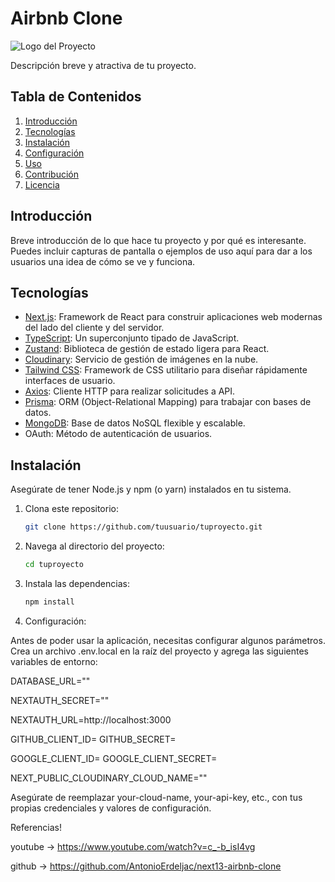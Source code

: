 # Airbnb Clone

![Logo del Proyecto](enlace-a-tu-logo.png)

Descripción breve y atractiva de tu proyecto.

## Tabla de Contenidos

1. [Introducción](#introducción)
2. [Tecnologías](#tecnologías)
3. [Instalación](#instalación)
4. [Configuración](#configuración)
5. [Uso](#uso)
6. [Contribución](#contribución)
7. [Licencia](#licencia)

## Introducción

Breve introducción de lo que hace tu proyecto y por qué es interesante. Puedes incluir capturas de pantalla o ejemplos de uso aquí para dar a los usuarios una idea de cómo se ve y funciona.

## Tecnologías

- [Next.js](https://nextjs.org/): Framework de React para construir aplicaciones web modernas del lado del cliente y del servidor.
- [TypeScript](https://www.typescriptlang.org/): Un superconjunto tipado de JavaScript.
- [Zustand](https://github.com/pmndrs/zustand): Biblioteca de gestión de estado ligera para React.
- [Cloudinary](https://cloudinary.com/): Servicio de gestión de imágenes en la nube.
- [Tailwind CSS](https://tailwindcss.com/): Framework de CSS utilitario para diseñar rápidamente interfaces de usuario.
- [Axios](https://axios-http.com/): Cliente HTTP para realizar solicitudes a API.
- [Prisma](https://www.prisma.io/): ORM (Object-Relational Mapping) para trabajar con bases de datos.
- [MongoDB](https://www.mongodb.com/): Base de datos NoSQL flexible y escalable.
- OAuth: Método de autenticación de usuarios.

## Instalación

Asegúrate de tener Node.js y npm (o yarn) instalados en tu sistema.

1. Clona este repositorio:

   ```bash
   git clone https://github.com/tuusuario/tuproyecto.git

   ```

2. Navega al directorio del proyecto:

   ```bash
   cd tuproyecto

   ```

3. Instala las dependencias:

   ```bash
   npm install
   ```

4. Configuración:

Antes de poder usar la aplicación, necesitas configurar algunos parámetros. Crea un archivo .env.local en la raíz del proyecto y agrega las siguientes variables de entorno:

DATABASE_URL=""

NEXTAUTH_SECRET=""

NEXTAUTH_URL=http://localhost:3000

GITHUB_CLIENT_ID=
GITHUB_SECRET=

GOOGLE_CLIENT_ID=
GOOGLE_CLIENT_SECRET=

NEXT_PUBLIC_CLOUDINARY_CLOUD_NAME=""

Asegúrate de reemplazar your-cloud-name, your-api-key, etc., con tus propias credenciales y valores de configuración.

Referencias!

youtube -> https://www.youtube.com/watch?v=c_-b_isI4vg

github -> https://github.com/AntonioErdeljac/next13-airbnb-clone
